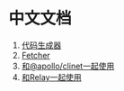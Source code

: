 # 中文文档

1. [代码生成器](generator_zh_CN.md)
2. [Fetcher](fetcher/README_zh_CN.md)
3. [和@apollo/clinet一起使用](apollo_zh_CN.md)
4. [和Relay一起使用](relay_zh_CN.md)